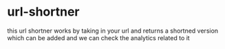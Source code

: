 # url-shortner
this url shortner works by taking in your url and returns a shortned version which can be added and we can check the analytics related to it 
